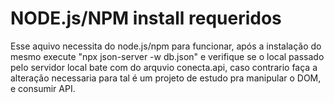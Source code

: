 <h1><strong>NODE.js/NPM install requeridos</strong></h1>

Esse aquivo necessita do node.js/npm para funcionar, após a instalação do mesmo execute "npx json-server -w db.json" e verifique
se o local passado pelo servidor local bate com do arquvio conecta.api, caso contrario faça a alteração necessaria para tal
é um projeto de estudo pra manipular o DOM, e consumir API.
